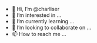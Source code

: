 - 👋 Hi, I’m @charliser
- 👀 I’m interested in ...
- 🌱 I’m currently learning ...
- 💞️ I’m looking to collaborate on ...
- 📫 How to reach me ...

<!---
charliser/charliser is a ✨ special ✨ repository because its `README.md` (this file) appears on your GitHub profile.
You can click the Preview link to take a look at your changes.
--->

